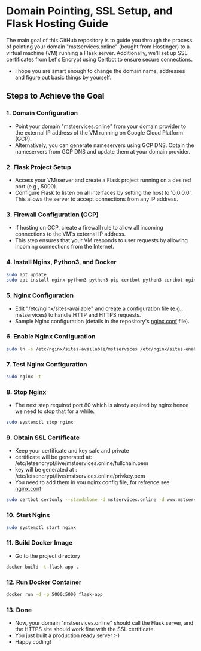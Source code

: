 # Domain Pointing, SSL Setup, and Flask Hosting Guide

The main goal of this GitHub repository is to guide you through the process of pointing your domain "mstservices.online" (bought from Hostinger) to a virtual machine (VM) running a Flask server. Additionally, we'll set up SSL certificates from Let's Encrypt using Certbot to ensure secure connections.

- I hope you are smart enough to change the domain name, addresses and figure out basic things by yourself.

## Steps to Achieve the Goal

### 1. Domain Configuration
- Point your domain "mstservices.online" from your domain provider to the external IP address of the VM running on Google Cloud Platform (GCP).
- Alternatively, you can generate nameservers using GCP DNS. Obtain the nameservers from GCP DNS and update them at your domain provider.

### 2. Flask Project Setup
- Access your VM/server and create a Flask project running on a desired port (e.g., 5000).
- Configure Flask to listen on all interfaces by setting the host to '0.0.0.0'. This allows the server to accept connections from any IP address.

### 3. Firewall Configuration (GCP)
- If hosting on GCP, create a firewall rule to allow all incoming connections to the VM's external IP address.
- This step ensures that your VM responds to user requests by allowing incoming connections from the Internet.

### 4. Install Nginx, Python3, and Docker
```bash
sudo apt update
sudo apt install nginx python3 python3-pip certbot python3-certbot-nginx
```

### 5. Nginx Configuration
- Edit "/etc/nginx/sites-available" and create a configuration file (e.g., mstservices) to handle HTTP and HTTPS requests.
- Sample Nginx configuration (details in the repository's [nginx.conf](https://github.com/dhimanparas20/learn-docker.git) file).

### 6. Enable Nginx Configuration
```bash
sudo ln -s /etc/nginx/sites-available/mstservices /etc/nginx/sites-enabled/
```

### 7. Test Nginx Configuration
```bash
sudo nginx -t
```

### 8. Stop Nginx
- The next step required port 80 which is alredy aquired by nginx hence we need to stop that for a while.
```bash
sudo systemctl stop nginx
```

### 9. Obtain SSL Certificate
- Keep your certificate and key safe and private
- certificate will be generated at: /etc/letsencrypt/live/mstservices.online/fullchain.pem
- key will be generated at : /etc/letsencrypt/live/mstservices.online/privkey.pem
- You need to add them in you nginx config file, for refrence see  [nginx.conf](https://github.com/dhimanparas20/learn-docker.git)
```bash
sudo certbot certonly --standalone -d mstservices.online -d www.mstservices.online
```

### 10. Start Nginx
```bash
sudo systemctl start nginx
```

### 11. Build Docker Image
- Go to the project directory
```bash
docker build -t flask-app .
```

### 12. Run Docker Container
```bash
docker run -d -p 5000:5000 flask-app
```

### 13. Done
- Now, your domain "mstservices.online" should call the Flask server, and the HTTPS site should work fine with the SSL certificate.
- You just built a production ready server :-)
- Happy coding!
